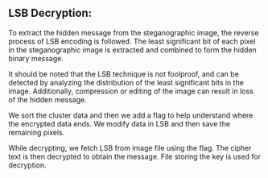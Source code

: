 ## LSB Decryption:
To extract the hidden message from the steganographic image, the reverse process of LSB encoding is followed. 
The least significant bit of each pixel in the steganographic image is 
extracted and combined to form the hidden binary message.

It should be noted that the LSB technique is not foolproof, and can be detected by 
analyzing the distribution of the least significant bits in the image. Additionally, 
compression or editing of the image can result in loss of the hidden message. 

We sort the cluster data and then we add a flag to help understand where the 
encrypted data ends. We modify data in LSB and then save the remaining pixels. 

While decrypting, we fetch LSB from image file using the flag. The cipher text is 
then decrypted to obtain the message. File storing the key is used for decryption.
